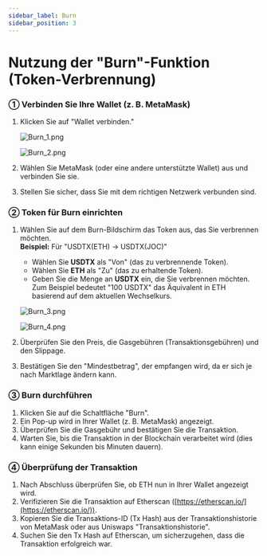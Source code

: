 ```yaml
---
sidebar_label: Burn
sidebar_position: 3
---
```


# Nutzung der "Burn"-Funktion (Token-Verbrennung)

### **① Verbinden Sie Ihre Wallet (z. B. MetaMask)**

1. Klicken Sie auf "Wallet verbinden."

   ![Burn_1.png](/img/docs/Burn_1.png)

   ![Burn_2.png](/img/docs/Burn_2.png)
    
2. Wählen Sie MetaMask (oder eine andere unterstützte Wallet) aus und verbinden Sie sie.
3. Stellen Sie sicher, dass Sie mit dem richtigen Netzwerk verbunden sind.

### **② Token für Burn einrichten**

1. Wählen Sie auf dem Burn-Bildschirm das Token aus, das Sie verbrennen möchten.  
   **Beispiel:** Für "USDTX(ETH) → USDTX(JOC)"  
   - Wählen Sie **USDTX** als "Von" (das zu verbrennende Token).  
   - Wählen Sie **ETH** als "Zu" (das zu erhaltende Token).  
   - Geben Sie die Menge an **USDTX** ein, die Sie verbrennen möchten. Zum Beispiel bedeutet "100 USDTX" das Äquivalent in ETH basierend auf dem aktuellen Wechselkurs.

    ![Burn_3.png](/img/docs/Burn_3.png)
    
    ![Burn_4.png](/img/docs/Burn_4.png)
   
2. Überprüfen Sie den Preis, die Gasgebühren (Transaktionsgebühren) und den Slippage.  
3. Bestätigen Sie den "Mindestbetrag", der empfangen wird, da er sich je nach Marktlage ändern kann.

### **③ Burn durchführen**

1. Klicken Sie auf die Schaltfläche "Burn".  
2. Ein Pop-up wird in Ihrer Wallet (z. B. MetaMask) angezeigt.  
3. Überprüfen Sie die Gasgebühr und bestätigen Sie die Transaktion.  
4. Warten Sie, bis die Transaktion in der Blockchain verarbeitet wird (dies kann einige Sekunden bis Minuten dauern).

### **④ Überprüfung der Transaktion**

1. Nach Abschluss überprüfen Sie, ob ETH nun in Ihrer Wallet angezeigt wird.  
2. Verifizieren Sie die Transaktion auf Etherscan ([https://etherscan.io/](https://etherscan.io/)).  
3. Kopieren Sie die Transaktions-ID (Tx Hash) aus der Transaktionshistorie von MetaMask oder aus Uniswaps "Transaktionshistorie".  
4. Suchen Sie den Tx Hash auf Etherscan, um sicherzugehen, dass die Transaktion erfolgreich war.